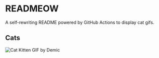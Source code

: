 # READMEOW

A self-rewriting README powered by GitHub Actions to display cat gifs.

## Cats

![Cat Kitten GIF by Demic](https://media4.giphy.com/media/3oriO0OEd9QIDdllqo/200.gif?cid=9acd02dadgd4i1w8p75m60p68kaod9f3hc4i7bdu3gmz6put&ep=v1_gifs_search&rid=200.gif&ct=g)
